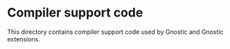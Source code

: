 # Compiler support code

This directory contains compiler support code used by Gnostic and Gnostic
extensions.
